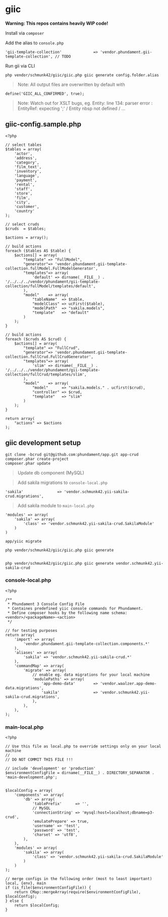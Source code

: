 giic
====

**Warning: This repos contains heavily WIP code!**


Install via `composer`


Add the alias to `console.php`

    'gii-template-collection'              => 'vendor.phundament.gii-template-collection', // TODO


Run gii via CLI

    php vendor/schmunk42/giic/giic.php giic generate config.folder.alias


> Note: All output files are overwritten by default with

    define('GIIC_ALL_CONFIRMED', true);

> Note: Watch out for XSLT bugs, eg.  Entity: line 134: parser error : EntityRef: expecting ';' / Entity nbsp not defined / ...
    

## giic-config.sample.php

```
<?php

// select tables
$tables = array(
    'actor',
    'address',
    'category',
    'film_text',
    'inventory',
    'language',
    'payment',
    'rental',
    'staff',
    'store',
    'film',
    'city',
    'customer',
    'country'
);

// select cruds
$cruds  = $tables;

$actions = array();

// build actions
foreach ($tables AS $table) {
    $actions[] = array(
        "template" => "FullModel",
        "generator"=> 'vendor.phundament.gii-template-collection.fullModel.FullModelGenerator',
        "templates"=> array(
            'default' => dirname(__FILE__) . '/../../../vendor/phundament/gii-template-collection/fullModel/templates/default',
        ),
        "model"    => array(
            "tableName"  => $table,
            "modelClass" => ucFirst($table),
            "modelPath"  => "sakila.models",
            "template"   => "default"
        )
    );
}

// build actions
foreach ($cruds AS $crud) {
    $actions[] = array(
        "template" => "FullCrud",
        "generator"=> 'vendor.phundament.gii-template-collection.fullCrud.FullCrudGenerator',
        "templates"=> array(
            'slim' => dirname(__FILE__) . '/../../../vendor/phundament/gii-template-collection/fullCrud/templates/slim',
        ),
        "model"    => array(
            "model"      => "sakila.models." . ucfirst($crud),
            "controller" => $crud,
            "template"   => "slim"
        )
    );
}

return array(
    "actions" => $actions
);
```

    
## giic development setup

    git clone -bcrud git@github.com:phundament/app.git app-crud
    composer.phar create-project
    composer.phar update

> Update db component (MySQL)

> Add sakila migrations to `console-local.php`

    'sakila'               => 'vendor.schmunk42.yii-sakila-crud.migrations',

> Add sakila module to `main-local.php`

    'modules' => array(
        'sakila' => array(
            'class' => 'vendor.schmunk42.yii-sakila-crud.SakilaModule'
        )
    )

    app/yiic migrate
    
    php vendor/schmunk42/giic/giic.php giic generate
    
    
    php vendor/schmunk42/giic/giic.php giic generate vendor.schmunk42.yii-sakila-crud
    
    
### console-local.php

```
<?php

/**
 * Phundament 3 Console Config File
 * Containes predefined yiic console commands for Phundament.
 * Define composer hooks by the following name schema: <vendor>/<packageName>-<action>
 */

// for testing purposes
return array(
    'import' => array(
        'vendor.phundament.gii-template-collection.components.*'
    ),
    'aliases' => array(
        'sakila' => 'vendor.schmunk42.yii-sakila-crud.*'
    ),    
    'commandMap' => array(
        'migrate' => array(
            // enable eg. data migrations for your local machine
            'modulePaths' => array(
                'app-demo-data'        => 'vendor.waalzer.app-demo-data.migrations',
                'sakila'               => 'vendor.schmunk42.yii-sakila-crud.migrations',
            ),
        ),
    ),
);
```

### main-local.php

```
<?php

// Use this file as local.php to override settings only on your local machine
//
// DO NOT COMMIT THIS FILE !!!

// include 'development' or 'production'
$environmentConfigFile = dirname(__FILE__) . DIRECTORY_SEPARATOR . 'main-development.php';


$localConfig = array(
    'components' => array(
        'db' => array(
            'tablePrefix'      => '',
            // MySQL
            'connectionString' => 'mysql:host=localhost;dbname=p3-crud',
            'emulatePrepare' => true,
            'username' => 'test',
            'password' => 'test',
            'charset' => 'utf8',
        ),
    ),
    'modules' => array(
        'sakila' => array(
            'class' => 'vendor.schmunk42.yii-sakila-crud.SakilaModule'
        )
    )
);

// merge configs in the following order (most to least important) local, {env}, main
if (is_file($environmentConfigFile)) {
    return CMap::mergeArray(require($environmentConfigFile), $localConfig);
} else {
    return $localConfig;
}
```    

